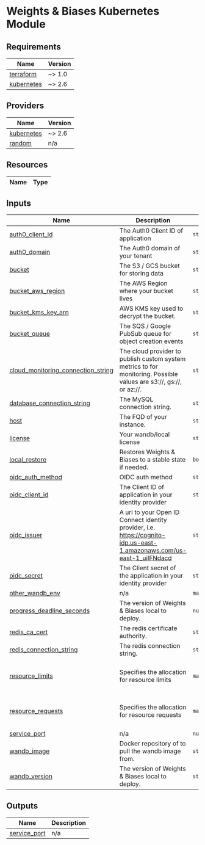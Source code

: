 # Weights & Biases Kubernetes Module

<!-- BEGIN_TF_DOCS -->
## Requirements

| Name | Version |
|------|---------|
| <a name="requirement_terraform"></a> [terraform](#requirement\_terraform) | ~> 1.0 |
| <a name="requirement_kubernetes"></a> [kubernetes](#requirement\_kubernetes) | ~> 2.6 |

## Providers

| Name | Version |
|------|---------|
| <a name="provider_kubernetes"></a> [kubernetes](#provider\_kubernetes) | ~> 2.6 |
| <a name="provider_random"></a> [random](#provider\_random) | n/a |

## Resources

| Name | Type |
|------|------|

## Inputs

| Name | Description | Type | Default | Required |
|------|-------------|------|---------|:--------:|
| <a name="input_auth0_client_id"></a> [auth0\_client\_id](#input\_auth0\_client\_id) | The Auth0 Client ID of application | `string` | `""` | no |
| <a name="input_auth0_domain"></a> [auth0\_domain](#input\_auth0\_domain) | The Auth0 domain of your tenant | `string` | `""` | no |
| <a name="input_bucket"></a> [bucket](#input\_bucket) | The S3 / GCS bucket for storing data | `string` | n/a | yes |
| <a name="input_bucket_aws_region"></a> [bucket\_aws\_region](#input\_bucket\_aws\_region) | The AWS Region where your bucket lives | `string` | `""` | no |
| <a name="input_bucket_kms_key_arn"></a> [bucket\_kms\_key\_arn](#input\_bucket\_kms\_key\_arn) | AWS KMS key used to decrypt the bucket. | `string` | `""` | no |
| <a name="input_bucket_queue"></a> [bucket\_queue](#input\_bucket\_queue) | The SQS / Google PubSub queue for object creation events | `string` | n/a | yes |
| <a name="input_cloud_monitoring_connection_string"></a> [cloud\_monitoring\_connection\_string](#input\_cloud\_monitoring\_connection\_string) | The cloud provider to publish custom system metrics to for monitoring. Possible values are s3://, gs://, or az://. | `string` | `"noop://"` | no |
| <a name="input_database_connection_string"></a> [database\_connection\_string](#input\_database\_connection\_string) | The MySQL connection string. | `string` | n/a | yes |
| <a name="input_host"></a> [host](#input\_host) | The FQD of your instance. | `string` | n/a | yes |
| <a name="input_license"></a> [license](#input\_license) | Your wandb/local license | `string` | n/a | yes |
| <a name="input_local_restore"></a> [local\_restore](#input\_local\_restore) | Restores Weights & Biases to a stable state if needed. | `bool` | `false` | no |
| <a name="input_oidc_auth_method"></a> [oidc\_auth\_method](#input\_oidc\_auth\_method) | OIDC auth method | `string` | `"implicit"` | no |
| <a name="input_oidc_client_id"></a> [oidc\_client\_id](#input\_oidc\_client\_id) | The Client ID of application in your identity provider | `string` | `""` | no |
| <a name="input_oidc_issuer"></a> [oidc\_issuer](#input\_oidc\_issuer) | A url to your Open ID Connect identity provider, i.e. https://cognito-idp.us-east-1.amazonaws.com/us-east-1_uiIFNdacd | `string` | `""` | no |
| <a name="input_oidc_secret"></a> [oidc\_secret](#input\_oidc\_secret) | The Client secret of the application in your identity provider | `string` | `""` | no |
| <a name="input_other_wandb_env"></a> [other\_wandb\_env](#input\_other\_wandb\_env) | n/a | `map(string)` | `{}` | no |
| <a name="input_progress_deadline_seconds"></a> [progress\_deadline\_seconds](#input\_progress\_deadline\_seconds) | The version of Weights & Biases local to deploy. | `number` | `3600` | no |
| <a name="input_redis_ca_cert"></a> [redis\_ca\_cert](#input\_redis\_ca\_cert) | The redis certificate authority. | `string` | `""` | no |
| <a name="input_redis_connection_string"></a> [redis\_connection\_string](#input\_redis\_connection\_string) | The redis connection string. | `string` | `""` | no |
| <a name="input_resource_limits"></a> [resource\_limits](#input\_resource\_limits) | Specifies the allocation for resource limits | `map(string)` | <pre>{<br>  "cpu": "4000m",<br>  "memory": "8G"<br>}</pre> | no |
| <a name="input_resource_requests"></a> [resource\_requests](#input\_resource\_requests) | Specifies the allocation for resource requests | `map(string)` | <pre>{<br>  "cpu": "500m",<br>  "memory": "1G"<br>}</pre> | no |
| <a name="input_service_port"></a> [service\_port](#input\_service\_port) | n/a | `number` | `32543` | no |
| <a name="input_wandb_image"></a> [wandb\_image](#input\_wandb\_image) | Docker repository of to pull the wandb image from. | `string` | `"wandb/local"` | no |
| <a name="input_wandb_version"></a> [wandb\_version](#input\_wandb\_version) | The version of Weights & Biases local to deploy. | `string` | `"latest"` | no |

## Outputs

| Name | Description |
|------|-------------|
| <a name="output_service_port"></a> [service\_port](#output\_service\_port) | n/a |
<!-- END_TF_DOCS -->

